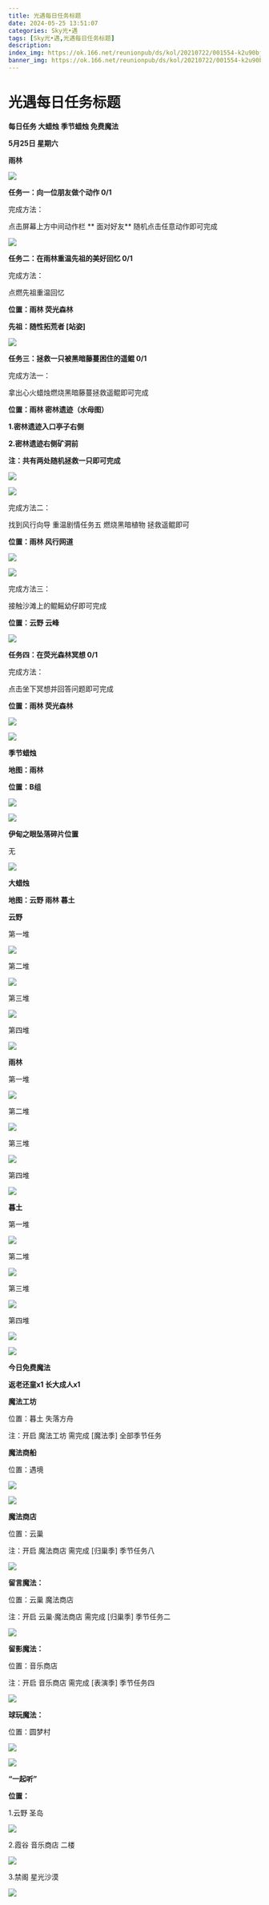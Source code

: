 ```yaml
---
title: 光遇每日任务标题
date: 2024-05-25 13:51:07
categories: Sky光•遇
tags: [Sky光•遇,光遇每日任务标题]
description: 
index_img: https://ok.166.net/reunionpub/ds/kol/20210722/001554-k2u90bj7ay.png?imageView&thumbnail=600x0&type=jpg
banner_img: https://ok.166.net/reunionpub/ds/kol/20210722/001554-k2u90bj7ay.png?imageView&thumbnail=600x0&type=jpg
---
```

# 光遇每日任务标题
**每日任务 大蜡烛 季节蜡烛 免费魔法**

 **5月25日 星期六**

 **雨林**

![](https://img.166.net/reunionpub/ds/kol_server/20240525/001621-tvy07wsngz.jpg)

 **任务一：向一位朋友做个动作 0/1**

完成方法：

点击屏幕上方中间动作栏 **  面对好友** 随机点击任意动作即可完成

![](https://img.166.net/reunionpub/ds/kol_server/20240525/000540-75easup8bl.jpeg)

 **任务二：在雨林重温先祖的美好回忆 0/1**

完成方法：

点燃先祖重温回忆

 **位置：雨林 荧光森林**

 **先祖：随性拓荒者 [站姿]**

![](https://img.166.net/reunionpub/ds/kol_server/20240525/000837-azsd736e9r.jpeg)

 **任务三：拯救一只被黑暗藤蔓困住的遥鲲 0/1**

完成方法一：

拿出心火蜡烛燃烧黑暗藤蔓拯救遥鲲即可完成

 **位置：雨林 密林遗迹（水母图）**

 **1.密林遗迹入口亭子右侧**

 **2.密林遗迹右侧矿洞前**

 **注：共有两处随机拯救一只即可完成**

![](https://img.166.net/reunionpub/ds/kol_server/20240525/000919-0kd31z29er.jpeg)

![](https://img.166.net/reunionpub/ds/kol_server/20240525/000928-yoieg01uc6.jpeg)

完成方法二：

找到风行向导 重温剧情任务五 燃烧黑暗植物 拯救遥鲲即可

 **位置：雨林 风行网道**

![](https://img.166.net/reunionpub/ds/kol_server/20240525/000937-zcvit4er53.jpeg)

![](https://img.166.net/reunionpub/ds/kol_server/20240525/000945-svrhsleqzu.jpeg)

完成方法三：

接触沙滩上的鲲鳐幼仔即可完成

 **位置：云野 云峰**

![](https://img.166.net/reunionpub/ds/kol_server/20240525/000951-6n5aigvs2r.jpg)

 **任务四：在荧光森林冥想 0/1**

完成方法：

点击坐下冥想并回答问题即可完成

 **位置：雨林 荧光森林**

![](https://img.166.net/reunionpub/ds/kol_server/20240525/001011-9dm47vsbaz.jpg)

![](https://img.166.net/reunionpub/ds/kol/20240127/072230-kr6zdftygs.png)

 **季节蜡烛**

 **地图：雨林**

 **位置：B组**

![](https://img.166.net/reunionpub/ds/kol_server/20240524/235032-t02svqm9zo.jpg)

![](https://img.166.net/reunionpub/ds/kol/20240127/072300-y4gsrkwvcm.png)

 **伊甸之眼坠落碎片位置**

无

![](https://img.166.net/reunionpub/ds/kol/20240127/072300-y4gsrkwvcm.png)

 **大蜡烛**

 **地图：云野 雨林 暮土**

 **云野**

第一堆

![](https://img.166.net/reunionpub/ds/kol_server/20240524/235604-hbgta1pvjs.jpg)

第二堆

![](https://img.166.net/reunionpub/ds/kol_server/20240524/235613-lpnv86rymt.jpg)

第三堆

![](https://img.166.net/reunionpub/ds/kol_server/20240524/235622-cjl5groh94.jpg)

第四堆

![](https://img.166.net/reunionpub/ds/kol_server/20240524/235629-y7msuk1860.jpg)

 **雨林**

第一堆

![](https://img.166.net/reunionpub/ds/kol/20240523/234947-jdf5clvoar.jpg)

第二堆

![](https://img.166.net/reunionpub/ds/kol/20240523/234954-f8jzur4iyk.jpg)

第三堆

![](https://img.166.net/reunionpub/ds/kol/20240523/235003-1uhbwdim6v.jpg)

第四堆

![](https://img.166.net/reunionpub/ds/kol/20240523/235032-v9hqsujn87.jpg)

 **暮土**

第一堆

![](https://img.166.net/reunionpub/ds/kol_server/20240524/235401-z5e0ai2lk8.jpg)

第二堆

![](https://img.166.net/reunionpub/ds/kol_server/20240524/235411-sldq0un5pe.jpg)

第三堆

![](https://img.166.net/reunionpub/ds/kol_server/20240524/235419-v9gf53s87u.jpg)

第四堆

![](https://img.166.net/reunionpub/ds/kol_server/20240524/235427-hu3dqlnmve.jpg)

 **![](https://img.166.net/reunionpub/ds/kol/20231014/004048-gyt2imp830.png)**

 **今日免费魔法**

 **返老还童x1 长大成人x1**

 **魔法工坊**

位置：暮土 失落方舟

注：开启 魔法工坊 需完成 [魔法季] 全部季节任务

 **魔法商船**

位置：遇境

 **![](https://img.166.net/reunionpub/ds/kol/20231014/004605-qmuiowanf4.png)**

![](https://img.166.net/reunionpub/ds/kol_server/20240524/235539-v08sqy72ag.jpg)

 **魔法商店**

位置：云巢

注：开启 魔法商店 需完成 [归巢季] 季节任务八

![](https://img.166.net/reunionpub/ds/kol_server/20240524/235528-boi2z8d709.jpg)

 **留言魔法：**

位置：云巢 魔法商店

注：开启 云巢·魔法商店 需完成 [归巢季] 季节任务二

![](https://img.166.net/reunionpub/ds/kol/20240104/233540-rs5n8klws2.jpg)

 **留影魔法：**

位置：音乐商店

注：开启 音乐商店 需完成 [表演季] 季节任务四

![](https://img.166.net/reunionpub/ds/kol/20240428/232643-hrkcnvb1jq.jpeg)

 **球玩魔法：**

位置：圆梦村

 **![](https://img.166.net/reunionpub/ds/kol/20231014/005022-4hnlvzm7iu.png)**

 **![](https://img.166.net/reunionpub/ds/kol/20231220/070757-w9oeg612sl.png)**

 **“一起听”**

 **位置：**

1.云野 圣岛

**![](https://img.166.net/reunionpub/ds/kol/20231220/071109-so6aef3jyr.jpeg)**

2.霞谷 音乐商店 二楼

**![](https://img.166.net/reunionpub/ds/kol/20231220/071120-naym3f5u4g.jpeg)**

3.禁阁 星光沙漠

 **![](https://img.166.net/reunionpub/ds/kol/20231220/071136-p6b05krfu4.png)**

